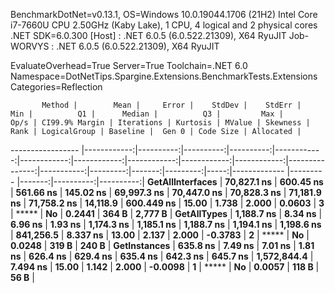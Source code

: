 
BenchmarkDotNet=v0.13.1, OS=Windows 10.0.19044.1706 (21H2)
Intel Core i7-7660U CPU 2.50GHz (Kaby Lake), 1 CPU, 4 logical and 2 physical cores
.NET SDK=6.0.300
  [Host]     : .NET 6.0.5 (6.0.522.21309), X64 RyuJIT
  Job-WORVYS : .NET 6.0.5 (6.0.522.21309), X64 RyuJIT

EvaluateOverhead=True  Server=True  Toolchain=.NET 6.0  
Namespace=DotNetTips.Spargine.Extensions.BenchmarkTests.Extensions  Categories=Reflection  

           Method |        Mean |     Error |    StdDev |    StdErr |         Min |          Q1 |      Median |          Q3 |         Max |        Op/s | CI99.9% Margin | Iterations | Kurtosis | MValue | Skewness | Rank | LogicalGroup | Baseline |  Gen 0 | Code Size | Allocated |
----------------- |------------:|----------:|----------:|----------:|------------:|------------:|------------:|------------:|------------:|------------:|---------------:|-----------:|---------:|-------:|---------:|-----:|------------- |--------- |-------:|----------:|----------:|
 **GetAllInterfaces** | **70,827.1 ns** | **600.45 ns** | **561.66 ns** | **145.02 ns** | **69,997.3 ns** | **70,447.0 ns** | **70,828.3 ns** | **71,181.9 ns** | **71,758.2 ns** |    **14,118.9** |     **600.449 ns** |      **15.00** |    **1.738** |  **2.000** |   **0.0603** |    **3** |            ***** |       **No** | **0.2441** |     **364 B** |   **2,777 B** |
      **GetAllTypes** |  **1,188.7 ns** |   **8.34 ns** |   **6.96 ns** |   **1.93 ns** |  **1,174.3 ns** |  **1,185.1 ns** |  **1,188.7 ns** |  **1,194.1 ns** |  **1,198.6 ns** |   **841,256.5** |       **8.337 ns** |      **13.00** |    **2.137** |  **2.000** |  **-0.3783** |    **2** |            ***** |       **No** | **0.0248** |     **319 B** |     **240 B** |
     **GetInstances** |    **635.8 ns** |   **7.49 ns** |   **7.01 ns** |   **1.81 ns** |    **626.4 ns** |    **629.4 ns** |    **635.4 ns** |    **642.3 ns** |    **645.7 ns** | **1,572,844.4** |       **7.494 ns** |      **15.00** |    **1.142** |  **2.000** |  **-0.0098** |    **1** |            ***** |       **No** | **0.0057** |     **118 B** |      **56 B** |
